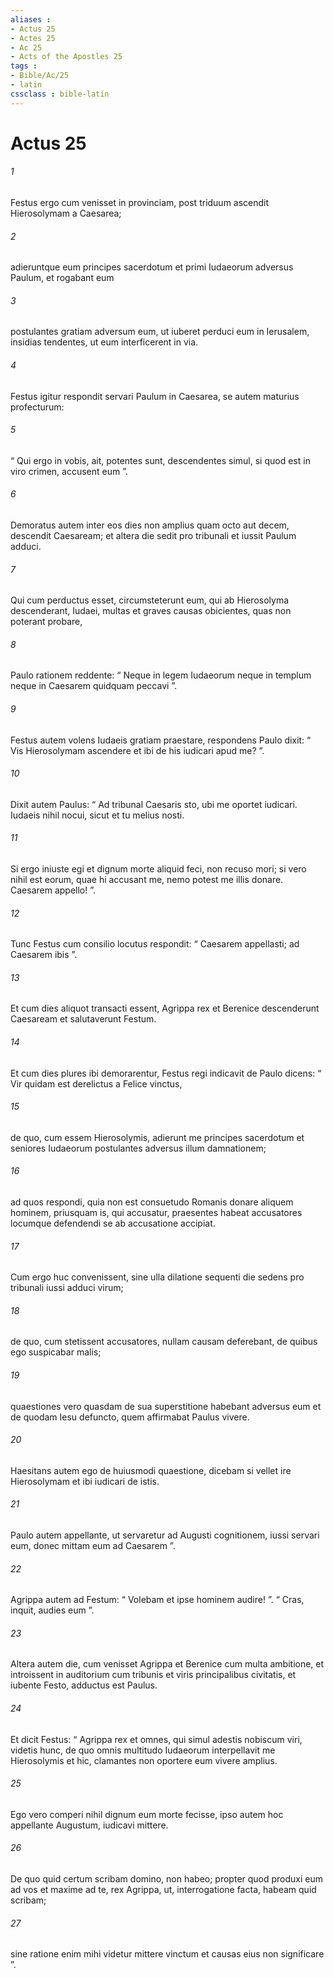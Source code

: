 ```yaml
---
aliases : 
- Actus 25
- Actes 25
- Ac 25
- Acts of the Apostles 25
tags : 
- Bible/Ac/25
- latin
cssclass : bible-latin
---
```


# Actus 25

###### 1
Festus ergo cum venisset in provinciam, post triduum ascendit Hierosolymam a Caesarea; 
###### 2
adieruntque eum principes sacerdotum et primi Iudaeorum adversus Paulum, et rogabant eum 
###### 3
postulantes gratiam adversum eum, ut iuberet perduci eum in Ierusalem, insidias tendentes, ut eum interficerent in via. 
###### 4
Festus igitur respondit servari Paulum in Caesarea, se autem maturius profecturum: 
###### 5
“ Qui ergo in vobis, ait, potentes sunt, descendentes simul, si quod est in viro crimen, accusent eum ”. 
###### 6
Demoratus autem inter eos dies non amplius quam octo aut decem, descendit Caesaream; et altera die sedit pro tribunali et iussit Paulum adduci. 
###### 7
Qui cum perductus esset, circumsteterunt eum, qui ab Hierosolyma descenderant, Iudaei, multas et graves causas obicientes, quas non poterant probare, 
###### 8
Paulo rationem reddente: “ Neque in legem Iudaeorum neque in templum neque in Caesarem quidquam peccavi ”. 
###### 9
Festus autem volens Iudaeis gratiam praestare, respondens Paulo dixit: “ Vis Hierosolymam ascendere et ibi de his iudicari apud me? ”. 
###### 10
Dixit autem Paulus: “ Ad tribunal Caesaris sto, ubi me oportet iudicari. Iudaeis nihil nocui, sicut et tu melius nosti. 
###### 11
Si ergo iniuste egi et dignum morte aliquid feci, non recuso mori; si vero nihil est eorum, quae hi accusant me, nemo potest me illis donare. Caesarem appello! ”. 
###### 12
Tunc Festus cum consilio locutus respondit: “ Caesarem appellasti; ad Caesarem ibis ”.
###### 13
Et cum dies aliquot transacti essent, Agrippa rex et Berenice descenderunt Caesaream et salutaverunt Festum. 
###### 14
Et cum dies plures ibi demorarentur, Festus regi indicavit de Paulo dicens: “ Vir quidam est derelictus a Felice vinctus, 
###### 15
de quo, cum essem Hierosolymis, adierunt me principes sacerdotum et seniores Iudaeorum postulantes adversus illum damnationem; 
###### 16
ad quos respondi, quia non est consuetudo Romanis donare aliquem hominem, priusquam is, qui accusatur, praesentes habeat accusatores locumque defendendi se ab accusatione accipiat. 
###### 17
Cum ergo huc convenissent, sine ulla dilatione sequenti die sedens pro tribunali iussi adduci virum; 
###### 18
de quo, cum stetissent accusatores, nullam causam deferebant, de quibus ego suspicabar malis; 
###### 19
quaestiones vero quasdam de sua superstitione habebant adversus eum et de quodam Iesu defuncto, quem affirmabat Paulus vivere. 
###### 20
Haesitans autem ego de huiusmodi quaestione, dicebam si vellet ire Hierosolymam et ibi iudicari de istis. 
###### 21
Paulo autem appellante, ut servaretur ad Augusti cognitionem, iussi servari eum, donec mittam eum ad Caesarem ”. 
###### 22
Agrippa autem ad Festum: “ Volebam et ipse hominem audire! ”. “ Cras, inquit, audies eum ”.
###### 23
Altera autem die, cum venisset Agrippa et Berenice cum multa ambitione, et introissent in auditorium cum tribunis et viris principalibus civitatis, et iubente Festo, adductus est Paulus. 
###### 24
Et dicit Festus: “ Agrippa rex et omnes, qui simul adestis nobiscum viri, videtis hunc, de quo omnis multitudo Iudaeorum interpellavit me Hierosolymis et hic, clamantes non oportere eum vivere amplius. 
###### 25
Ego vero comperi nihil dignum eum morte fecisse, ipso autem hoc appellante Augustum, iudicavi mittere. 
###### 26
De quo quid certum scribam domino, non habeo; propter quod produxi eum ad vos et maxime ad te, rex Agrippa, ut, interrogatione facta, habeam quid scribam; 
###### 27
sine ratione enim mihi videtur mittere vinctum et causas eius non significare ”.
